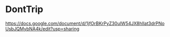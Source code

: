 # DontTrip
https://docs.google.com/document/d/1jfOrBKrPyZ30ulW54JX8hIlat3drPNoUsbJQMybNA4k/edit?usp=sharing
